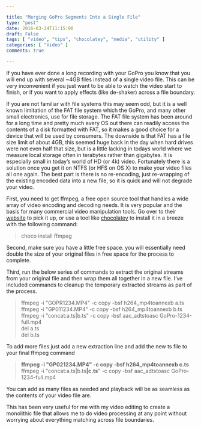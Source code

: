 ```yaml
---

title: "Merging GoPro Segments Into a Single File"
type: "post"
date: 2016-03-24T11:15:00
draft: False
tags: [ "video", "tips", "chocolatey", "media", "utility" ]
categories: [ "Video" ]
comments: true

---
```


<p>If you have ever done a long recording with your GoPro you know that you will end up with several ~4GB files instead of a single video file. This can be very inconvenient if you just want to be able to watch the video start to finish, or if you want to apply effects (like de-shaker) across a file boundary.</p>  <p>If you are not familiar with file systems this may seem odd, but it is a well known limitation of the FAT file system which the GoPro, and many other small electronics, use for file storage. The FAT file system has been around for a long time and pretty much every OS out there can readily access the contents of a disk formatted with FAT, so it makes a good choice for a device that will be used by consumers. The downside is that FAT has a file size limit of about 4GB, this seemed huge back in the day when hard drives were not even half that size, but is a little lacking in todays world where we measure local storage often in terabytes rather than gigabytes. It is especially small in today’s world of HD (or 4k) video. Fortunately there is a solution once you get it on NTFS (or HFS on OS X) to make your video files all one again. The best part is there is no re-encoding, just re-wrapping of the existing encoded data into a new file, so it is quick and will not degrade your video.</p>  <p>First, you need to get ffmpeg, a free open source tool that handles a wide array of video encoding and decoding needs. It is very popular and the basis for many commercial video manipulation tools. Go over to their <a href="https://www.ffmpeg.org/" target="_blank">website</a> to pick it up, or use a tool like <a href="https://chocolatey.org/" target="_blank">chocolatey</a> to install it in a breeze with the following command: </p>  <blockquote>   <p>choco install ffmpeg</p> </blockquote>  <p>Second, make sure you have a little free space. you will essentially need double the size of your original files in free space for the process to complete.</p>  <p>Third, run the below series of commands to extract the original streams from your original file and then wrap them all together in a new file. I’ve included commands to cleanup the temporary extracted streams as part of the process.</p>  <blockquote>   <p>ffmpeg -i "GOPR1234.MP4" -c copy -bsf h264_mp4toannexb a.ts     <br>ffmpeg -i "GP011234.MP4" -c copy -bsf h264_mp4toannexb b.ts      <br>ffmpeg -i "concat:a.ts|b.ts" -c copy -bsf aac_adtstoasc GoPro-1234-full.mp4      <br>del a.ts      <br>del b.ts</p> </blockquote>  <p>To add more files just add a new extraction line and add the new ts file to your final ffmpeg command</p>  <blockquote>   <p><strong>ffmpeg -i "GP021234.MP4" -c copy -bsf h264_mp4toannexb c.ts</strong>      <br>ffmpeg -i "concat:a.ts|b.ts<strong>|c.ts</strong>" -c copy -bsf aac_adtstoasc GoPro-1234-full.mp4</p> </blockquote>  <p>You can add as many files as needed and playback will be as seamless as the contents of your video file are.</p>  <p>This has been very useful for me with my video editing to create a monolithic file that allows me to do video processing at any point without worrying about everything matching across file boundaries.</p>
